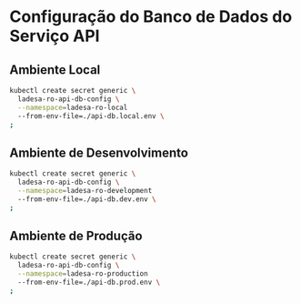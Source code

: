 # Configuração do Banco de Dados do Serviço API

## Ambiente Local

```sh
kubectl create secret generic \
  ladesa-ro-api-db-config \
  --namespace=ladesa-ro-local
  --from-env-file=./api-db.local.env \
;
```

## Ambiente de Desenvolvimento

```sh
kubectl create secret generic \
  ladesa-ro-api-db-config \
  --namespace=ladesa-ro-development
  --from-env-file=./api-db.dev.env \
;
```

## Ambiente de Produção

```sh
kubectl create secret generic \
  ladesa-ro-api-db-config \
  --namespace=ladesa-ro-production
  --from-env-file=./api-db.prod.env \
;
```
